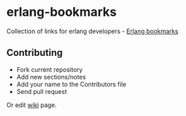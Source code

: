 # erlang-bookmarks

Collection of links for erlang developers - [Erlang bookmarks](https://github.com/0xAX/erlang-bookmarks/wiki/Erlang-bookmarks)

## Contributing

  * Fork current repository
  * Add new sections/notes
  * Add your name to the Contributors file
  * Send pull request

Or edit [wiki](https://github.com/0xAX/erlang-bookmarks/wiki/Erlang-bookmarks) page.
